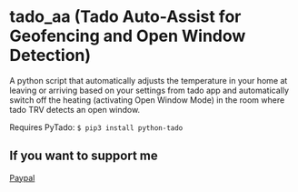 # tado_aa (Tado Auto-Assist for Geofencing and Open Window Detection)

A python script that automatically adjusts the temperature in your home at leaving or arriving based on your settings from tado app and automatically switch off the heating (activating Open Window Mode) in the room where tado TRV detects an open window.

Requires PyTado: `$ pip3 install python-tado`

## If you want to support me
[Paypal](https://paypal.me/adrianslabu)
